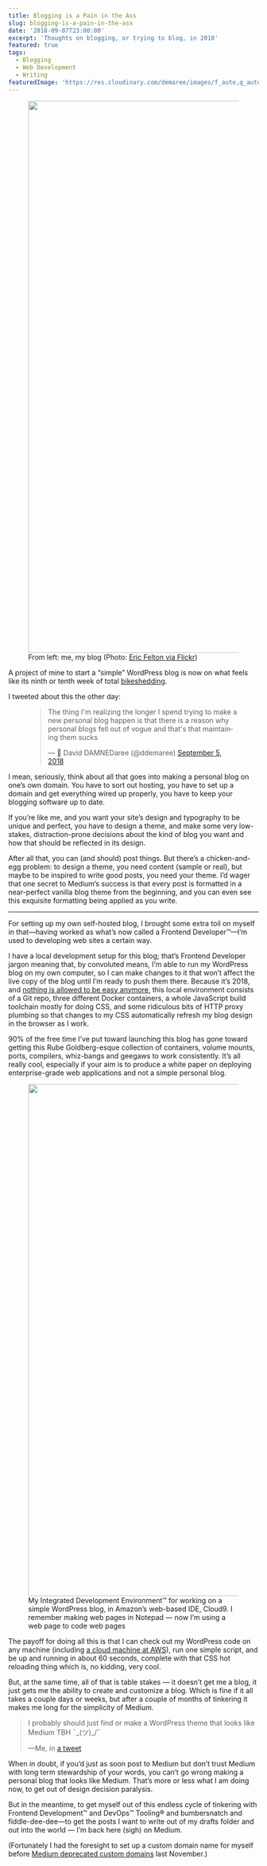 ```yaml
---
title: Blogging is a Pain in the Ass
slug: blogging-is-a-pain-in-the-ass
date: '2018-09-07T23:00:00'
excerpt: 'Thoughts on blogging, or trying to blog, in 2018'
featured: true
tags:
  - Blogging
  - Web Development
  - Writing
featuredImage: 'https://res.cloudinary.com/demaree/images/f_auto,q_auto/v1615941114/bitsandletters-assets/cover-strangling-goose/cover-strangling-goose.jpg?_i=AA'
---
```

<figure class="wp-block-image alignfull size-large"><img width="1600" height="1109" src="https://res.cloudinary.com/demaree/image/upload/h_1109,w_1600/v1/bitsandletters-assets/cover-strangling-goose.jpg" alt="" data-public-id="bitsandletters-assets/cover-strangling-goose.jpg" data-format="jpg" data-version="1615941114" data-size="2200 1525" data-delivery="upload" data-aspect-ratio="1.4426229508196722" loading="lazy"><figcaption>From left: me, my blog (Photo:&nbsp;<a href="https://www.flickr.com/photos/fotoblitzcolor/5426388127">Eric Felton via Flickr</a>)</figcaption></figure>

A project of mine to start a “simple” WordPress blog is now on what feels like its ninth or tenth week of total [bikeshedding](https://en.wiktionary.org/wiki/bikeshedding).

I tweeted about this the other day:

<figure class="wp-block-embed is-type-rich is-provider-twitter wp-block-embed-twitter"><blockquote class="twitter-tweet" data-width="550"><p lang="en" dir="ltr">The thing I'm realizing the longer I spend trying to make a new personal blog happen is that there is a reason why personal blogs fell out of vogue and that's that maintaining them sucks</p>— 🎃 David DAMNEDaree (@ddemaree) <a href="https://twitter.com/ddemaree/status/1037436562299121674?ref_src=twsrc%5Etfw">September 5, 2018</a></blockquote><script async="" src="https://platform.twitter.com/widgets.js" charset="utf-8"></script></figure>

I mean, seriously, think about all that goes into making a personal blog on one’s own domain. You have to sort out hosting, you have to set up a domain and get everything wired up properly, you have to keep your blogging software up to date.

If you’re like me, and you want your site’s design and typography to be unique and perfect, you have to design a theme, and make some very low-stakes, distraction-prone decisions about the kind of blog you want and how that should be reflected in its design.

After all that, you can (and should) post things. But there’s a chicken-and-egg problem: to design a theme, you need content (sample or real), but maybe to be inspired to write good posts, you need your theme. I’d wager that one secret to Medium’s success is that every post is formatted in a near-perfect vanilla blog theme from the beginning, and you can even see this exquisite formatting being applied as you write.

--------

For setting up my own self-hosted blog, I brought some extra toil on myself in that—having worked as what’s now called a Frontend Developer™—I’m used to developing web sites a certain way.

I have a local development setup for this blog; that’s Frontend Developer jargon meaning that, by convoluted means, I’m able to run my WordPress blog on my own computer, so I can make changes to it that won’t affect the live copy of the blog until I’m ready to push them there. Because it’s 2018, and [nothing is allowed to be easy anymore](https://frankchimero.com/writing/everything-easy-is-hard-again/), this local environment consists of a Git repo, three different Docker containers, a whole JavaScript build toolchain mostly for doing CSS, and some ridiculous bits of HTTP proxy plumbing so that changes to my CSS automatically refresh my blog design in the browser as I work.

90% of the free time I’ve put toward launching this blog has gone toward getting this Rube Goldberg-esque collection of containers, volume mounts, ports, compilers, whiz-bangs and geegaws to work consistently. It’s all really cool, especially if your aim is to produce a white paper on deploying enterprise-grade web applications and not a simple personal blog.

<figure class="wp-block-image alignwide size-large"><img width="1519" height="1029" src="https://res.cloudinary.com/demaree/image/upload/h_1029,w_1519/v1/bitsandletters-assets/screenshot-cloud9-ide.png" alt="" data-public-id="bitsandletters-assets/screenshot-cloud9-ide.png" data-format="png" data-version="1615941114" data-size="1519 1029" data-delivery="upload" data-aspect-ratio="1.4761904761904763" loading="lazy"><figcaption>My Integrated Development Environment™ for working on a simple WordPress blog, in Amazon’s web-based IDE, Cloud9. I remember making web pages in Notepad — now I’m using a web page to code web pages</figcaption></figure>

The payoff for doing all this is that I can check out my WordPress code on any machine (including [a cloud machine at AWS](https://aws.amazon.com/cloud9/)), run one simple script, and be up and running in about 60 seconds, complete with that CSS hot reloading thing which is, no kidding, very cool.

But, at the same time, all of that is table stakes — it doesn’t get me a blog, it just gets me the ability to create and customize a blog. Which is fine if it all takes a couple days or weeks, but after a couple of months of tinkering it makes me long for the simplicity of Medium.

> I probably should just find or make a WordPress theme that looks like Medium TBH ¯\_(ツ)\_/¯
> 
> —Me, in [a tweet](https://twitter.com/ddemaree/status/1037436571400773633)

When in doubt, if you’d just as soon post to Medium but don’t trust Medium with long term stewardship of your words, you can’t go wrong making a personal blog that looks like Medium. That’s more or less what I am doing now, to get out of design decision paralysis.

But in the meantime, to get myself out of this endless cycle of tinkering with Frontend Development™ and DevOps™ Tooling® and bumbersnatch and fiddle-dee-dee—to get the posts I want to write out of my drafts folder and out into the world — I’m back here (sigh) on Medium.

(Fortunately I had the foresight to set up a custom domain name for myself before [Medium deprecated custom domains](https://help.medium.com/hc/en-us/articles/115003053487-Custom-Domains-service-deprecation) last November.)
